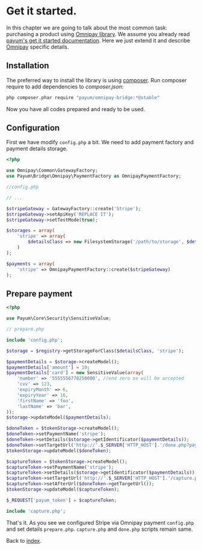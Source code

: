 # Get it started.

In this chapter we are going to talk about the most common task: purchasing a product using [Omnipay library](https://github.com/adrianmacneil/omnipay).
We assume you already read [payum's get it started documentation](https://github.com/Payum/Payum/blob/master/docs/get-it-started.md).
Here we just extend it and describe [Omnipay](https://github.com/adrianmacneil/omnipay) specific details.

## Installation

The preferred way to install the library is using [composer](http://getcomposer.org/).
Run composer require to add dependencies to _composer.json_:

```bash
php composer.phar require "payum/omnipay-bridge:*@stable"
```

Now you have all codes prepared and ready to be used.

## Configuration

First we have modify `config.php` a bit.
We need to add payment factory and payment details storage.

```php
<?php

use Omnipay\Common\GatewayFactory;
use Payum\Bridge\Omnipay\PaymentFactory as OmnipayPaymentFactory;

//config.php

// ...

$stripeGateway = GatewayFactory::create('Stripe');
$stripeGateway->setApiKey('REPLACE IT');
$stripeGateway->setTestMode(true);

$storages = array(
    'stripe' => array(
        $detailsClass => new FilesystemStorage('/path/to/storage', $detailsClass)
    )
);

$payments = array(
    'stripe' => OmnipayPaymentFactory::create($stripeGateway)
);
```

## Prepare payment

```php
<?php

use Payum\Core\Security\SensitiveValue;

// prepare.php

include 'config.php';

$storage = $registry->getStorageForClass($detailsClass, 'stripe');

$paymentDetails = $storage->createModel();
$paymentDetails['amount'] = 10;
$paymentDetails['card'] = new SensitiveValue(array(
    'number' => '5555556778250000', //end zero so will be accepted
    'cvv' => 123,
    'expiryMonth' => 6,
    'expiryYear' => 16,
    'firstName' => 'foo',
    'lastName' => 'bar',
));
$storage->updateModel($paymentDetails);

$doneToken = $tokenStorage->createModel();
$doneToken->setPaymentName('stripe');
$doneToken->setDetails($storage->getIdentificator($paymentDetails));
$doneToken->setTargetUrl('http://'.$_SERVER['HTTP_HOST'].'/done.php?payum_token='.$doneToken->getHash());
$tokenStorage->updateModel($doneToken);

$captureToken = $tokenStorage->createModel();
$captureToken->setPaymentName('stripe');
$captureToken->setDetails($storage->getIdentificator($paymentDetails));
$captureToken->setTargetUrl('http://'.$_SERVER['HTTP_HOST'].'/capture.php?payum_token='.$captureToken->getHash());
$captureToken->setAfterUrl($doneToken->getTargetUrl());
$tokenStorage->updateModel($captureToken);

$_REQUEST['payum_token'] = $captureToken;

include 'capture.php';
```

That's it. As you see we configured Stripe via Omnipay payment `config.php` and set details `prepare.php`.
`capture.php` and `done.php` scripts remain same.

Back to [index](index.md).